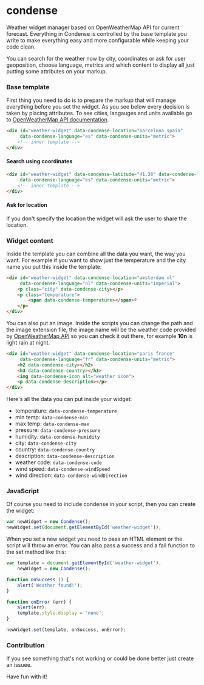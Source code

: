 condense
========

Weather widget manager based on OpenWeatherMap API for current forecast. Everything in Condense is controlled by the base template you write to make everything easy and more configurable while keeping your code clean.

You can search for the weather now by city, coordinates or ask for user geoposition, choose language, metrics and which content to display all just putting some attributes on your markup.


### Base template

First thing you need to do is to prepare the markup that will manage everything before you set the widget. As you see below every decision is taken by placing attributes. To see cities, langauges and units available go to <a href="www.openweathermap.org/api" target="_blank">OpenWeatherMap API documentation</a>.

```html
<div id="weather-widget" data-condense-location="barcelona spain"
     data-condense-language="es" data-condense-units="metric">
    <!-- inner template -->
</div>
```

#### Search using coordinates

```html
<div id="weather-widget" data-condense-latitude="41.38" data-condense-longitude="2.17"
     data-condense-language="es" data-condense-units="metric">
    <!-- inner template -->
</div>
```

#### Ask for location

If you don't specify the location the widget will ask the user to share the location.

<div id="weather-widget" data-condense-language="en" data-condense-units="imperial">
    <!-- inner template -->
</div>


### Widget content

Inside the template you can combine all the data you want, the way you want. For example if you want to show just the temperature and the city name you put this inside the template:

```html
<div id="weather-widget" data-condense-location="amsterdam nl"
     data-condense-language="nl" data-condense-units="imperial">
    <p class="city" data-condense-city></p>
    <p class="temperature">
        <span data-condense-temperature></span>º
    </p>
</div>
```

You can also put an image. Inside the scripts you can change the path and the image extension file, the image name will be the weather code provided by <a href="www.openweathermap.org/api" target="_blank">OpenWeatherMap API</a> so you can check it out there, for example **10n** is light rain at night.

```html
<div id="weather-widget" data-condense-location="paris france"
     data-condense-language="fr" data-condense-units="metric">
    <h2 data-condense-city></h2>
    <h3 data-condense-country></h3>
    <img data-condense-icon alt="weather icon">
    <p data-condense-description></p>
</div>
```

Here's all the data you can put inside your widget:

- temperature: ```data-condense-temperature```
- min temp: ```data-condense-min```
- max temp: ```data-condense-max```
- pressure: ```data-condense-pressure```
- humidity: ```data-condense-humidity```
- city: ```data-condense-city```
- country: ```data-condense-country```
- description: ```data-condense-description```
- weather code: ```data-condense-code```
- wind speed: ```data-condense-windSpeed```
- wind direction: ```data-condense-windDirection```


### JavaScript

Of course you need to include condense in your script, then you can create the widget:

```js
var newWidget = new Condense();
newWidget.set(document.getElementById('weather-widget'));
```

When you set a new widget you need to pass an HTML element or the script will throw an error. You can also pass a success and a fail function to the set method like this:

```js
var template = document.getElementById('weather-widget'),
    newWidget = new Condense();

function onSuccess () {
    alert('Weather found!');
}

function onError (err) {
    alert(err);
    template.style.display = 'none';
}

newWidget.set(template, onSuccess, onError);
```

### Contribution

If you see something that's not working or could be done better just create an issuee.

Have fun with it!

